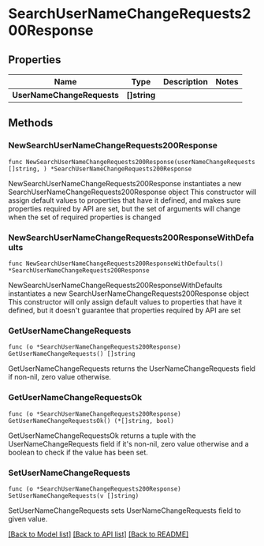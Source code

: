 # SearchUserNameChangeRequests200Response

## Properties

Name | Type | Description | Notes
------------ | ------------- | ------------- | -------------
**UserNameChangeRequests** | **[]string** |  | 

## Methods

### NewSearchUserNameChangeRequests200Response

`func NewSearchUserNameChangeRequests200Response(userNameChangeRequests []string, ) *SearchUserNameChangeRequests200Response`

NewSearchUserNameChangeRequests200Response instantiates a new SearchUserNameChangeRequests200Response object
This constructor will assign default values to properties that have it defined,
and makes sure properties required by API are set, but the set of arguments
will change when the set of required properties is changed

### NewSearchUserNameChangeRequests200ResponseWithDefaults

`func NewSearchUserNameChangeRequests200ResponseWithDefaults() *SearchUserNameChangeRequests200Response`

NewSearchUserNameChangeRequests200ResponseWithDefaults instantiates a new SearchUserNameChangeRequests200Response object
This constructor will only assign default values to properties that have it defined,
but it doesn't guarantee that properties required by API are set

### GetUserNameChangeRequests

`func (o *SearchUserNameChangeRequests200Response) GetUserNameChangeRequests() []string`

GetUserNameChangeRequests returns the UserNameChangeRequests field if non-nil, zero value otherwise.

### GetUserNameChangeRequestsOk

`func (o *SearchUserNameChangeRequests200Response) GetUserNameChangeRequestsOk() (*[]string, bool)`

GetUserNameChangeRequestsOk returns a tuple with the UserNameChangeRequests field if it's non-nil, zero value otherwise
and a boolean to check if the value has been set.

### SetUserNameChangeRequests

`func (o *SearchUserNameChangeRequests200Response) SetUserNameChangeRequests(v []string)`

SetUserNameChangeRequests sets UserNameChangeRequests field to given value.



[[Back to Model list]](../README.md#documentation-for-models) [[Back to API list]](../README.md#documentation-for-api-endpoints) [[Back to README]](../README.md)


